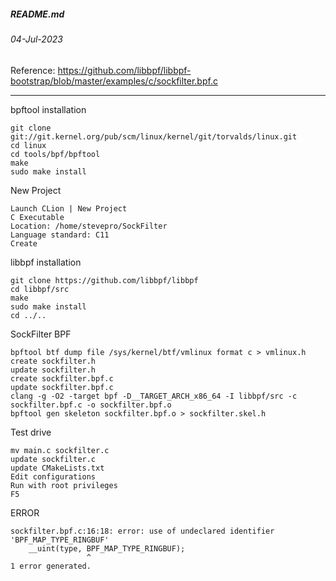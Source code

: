 ##### README.md
###### 04-Jul-2023
Reference: https://github.com/libbpf/libbpf-bootstrap/blob/master/examples/c/sockfilter.bpf.c
<hr />

bpftool installation
```
git clone git://git.kernel.org/pub/scm/linux/kernel/git/torvalds/linux.git
cd linux
cd tools/bpf/bpftool
make
sudo make install
```
New Project
```
Launch CLion | New Project
C Executable
Location: /home/stevepro/SockFilter
Language standard: C11
Create
```
libbpf installation
```
git clone https://github.com/libbpf/libbpf
cd libbpf/src
make
sudo make install
cd ../..
```
SockFilter BPF
```
bpftool btf dump file /sys/kernel/btf/vmlinux format c > vmlinux.h
create sockfilter.h
update sockfilter.h
create sockfilter.bpf.c
update sockfilter.bpf.c
clang -g -O2 -target bpf -D__TARGET_ARCH_x86_64 -I libbpf/src -c sockfilter.bpf.c -o sockfilter.bpf.o
bpftool gen skeleton sockfilter.bpf.o > sockfilter.skel.h
```
Test drive
```
mv main.c sockfilter.c
update sockfilter.c
update CMakeLists.txt
Edit configurations
Run with root privileges
F5
```
ERROR
```
sockfilter.bpf.c:16:18: error: use of undeclared identifier 'BPF_MAP_TYPE_RINGBUF'
    __uint(type, BPF_MAP_TYPE_RINGBUF);
                 ^
1 error generated.
```